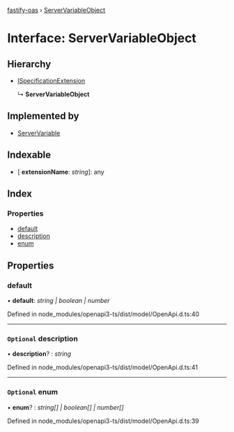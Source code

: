 [fastify-oas](../README.md) › [ServerVariableObject](servervariableobject.md)

# Interface: ServerVariableObject

## Hierarchy

* [ISpecificationExtension](ispecificationextension.md)

  ↳ **ServerVariableObject**

## Implemented by

* [ServerVariable](../classes/servervariable.md)

## Indexable

* \[ **extensionName**: *string*\]: any

## Index

### Properties

* [default](servervariableobject.md#default)
* [description](servervariableobject.md#optional-description)
* [enum](servervariableobject.md#optional-enum)

## Properties

###  default

• **default**: *string | boolean | number*

Defined in node_modules/openapi3-ts/dist/model/OpenApi.d.ts:40

___

### `Optional` description

• **description**? : *string*

Defined in node_modules/openapi3-ts/dist/model/OpenApi.d.ts:41

___

### `Optional` enum

• **enum**? : *string[] | boolean[] | number[]*

Defined in node_modules/openapi3-ts/dist/model/OpenApi.d.ts:39
